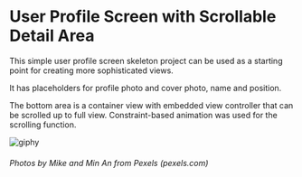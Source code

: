 # User Profile Screen with Scrollable Detail Area

This simple user profile screen skeleton project can be used as a starting point for creating more sophisticated views.

It has placeholders for profile photo and cover photo, name and position.

The bottom area is a container view with embedded view controller that can be scrolled up to full view. Constraint-based animation was used for the scrolling function.

![giphy](https://user-images.githubusercontent.com/5038753/145807088-19fa435f-7575-400d-8a1d-6a4e62201512.gif)

###### Photos by Mike and Min An from Pexels (pexels.com)
